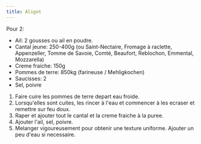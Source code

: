 ```yaml
---
title: Aligot
---
```


Pour 2:

- Ail: 2 gousses ou ail en poudre.
- Cantal jeune: 250-400g (ou Saint-Nectaire, Fromage à raclette,
  Appenzeller, Tomme de Savoie, Comté, Beaufort, Reblochon, Emmental,
  Mozzarella)
- Creme fraiche: 150g
- Pommes de terre: 850kg (farineuse / Mehligkochen)
- Saucisses: 2
- Sel, poivre

1. Faire cuire les pommes de terre depart eau froide.
1. Lorsqu'elles sont cuites, les rincer à l'eau et commencer à les
   ecraser et remettre sur feu doux.
1. Raper et ajouter tout le cantal et la creme fraiche à la puree.
1. Ajouter l'ail, sel, poivre.
1. Melanger vigoureusement pour obtenir une
   texture uniforme. Ajouter un peu d'eau si necessaire.
